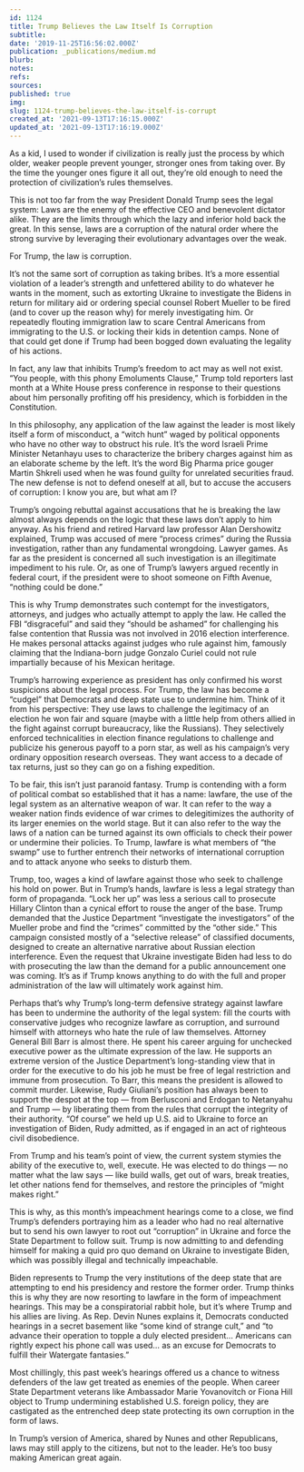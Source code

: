 ```yaml
---
id: 1124
title: Trump Believes the Law Itself Is Corruption
subtitle: 
date: '2019-11-25T16:56:02.000Z'
publication: _publications/medium.md
blurb: 
notes: 
refs: 
sources: 
published: true
img: 
slug: 1124-trump-believes-the-law-itself-is-corrupt
created_at: '2021-09-13T17:16:15.000Z'
updated_at: '2021-09-13T17:16:19.000Z'
---
```

As a kid, I used to wonder if civilization is really just the process by which older, weaker people prevent younger, stronger ones from taking over. By the time the younger ones figure it all out, they’re old enough to need the protection of civilization’s rules themselves.

This is not too far from the way President Donald Trump sees the legal system: Laws are the enemy of the effective CEO and benevolent dictator alike. They are the limits through which the lazy and inferior hold back the great. In this sense, laws are a corruption of the natural order where the strong survive by leveraging their evolutionary advantages over the weak.

For Trump, the law is corruption.

It’s not the same sort of corruption as taking bribes. It’s a more essential violation of a leader’s strength and unfettered ability to do whatever he wants in the moment, such as extorting Ukraine to investigate the Bidens in return for military aid or ordering special counsel Robert Mueller to be fired (and to cover up the reason why) for merely investigating him. Or repeatedly flouting immigration law to scare Central Americans from immigrating to the U.S. or locking their kids in detention camps. None of that could get done if Trump had been bogged down evaluating the legality of his actions.

In fact, any law that inhibits Trump’s freedom to act may as well not exist. “You people, with this phony Emoluments Clause,” Trump told reporters last month at a White House press conference in response to their questions about him personally profiting off his presidency, which is forbidden in the Constitution.

In this philosophy, any application of the law against the leader is most likely itself a form of misconduct, a “witch hunt” waged by political opponents who have no other way to obstruct his rule. It’s the word Israeli Prime Minister Netanhayu uses to characterize the bribery charges against him as an elaborate scheme by the left. It’s the word Big Pharma price gouger Martin Shkreli used when he was found guilty for unrelated securities fraud. The new defense is not to defend oneself at all, but to accuse the accusers of corruption: I know you are, but what am I?

Trump’s ongoing rebuttal against accusations that he is breaking the law almost always depends on the logic that these laws don’t apply to him anyway. As his friend and retired Harvard law professor Alan Dershowitz explained, Trump was accused of mere “process crimes” during the Russia investigation, rather than any fundamental wrongdoing. Lawyer games. As far as the president is concerned all such investigation is an illegitimate impediment to his rule. Or, as one of Trump’s lawyers argued recently in federal court, if the president were to shoot someone on Fifth Avenue, “nothing could be done.”

This is why Trump demonstrates such contempt for the investigators, attorneys, and judges who actually attempt to apply the law. He called the FBI “disgraceful” and said they “should be ashamed” for challenging his false contention that Russia was not involved in 2016 election interference. He makes personal attacks against judges who rule against him, famously claiming that the Indiana-born judge Gonzalo Curiel could not rule impartially because of his Mexican heritage.

Trump’s harrowing experience as president has only confirmed his worst suspicions about the legal process. For Trump, the law has become a “cudgel” that Democrats and deep state use to undermine him. Think of it from his perspective: They use laws to challenge the legitimacy of an election he won fair and square (maybe with a little help from others allied in the fight against corrupt bureaucracy, like the Russians). They selectively enforced technicalities in election finance regulations to challenge and publicize his generous payoff to a porn star, as well as his campaign’s very ordinary opposition research overseas. They want access to a decade of tax returns, just so they can go on a fishing expedition.

To be fair, this isn’t just paranoid fantasy. Trump is contending with a form of political combat so established that it has a name: lawfare, the use of the legal system as an alternative weapon of war. It can refer to the way a weaker nation finds evidence of war crimes to delegitimizes the authority of its larger enemies on the world stage. But it can also refer to the way the laws of a nation can be turned against its own officials to check their power or undermine their policies. To Trump, lawfare is what members of “the swamp” use to further entrench their networks of international corruption and to attack anyone who seeks to disturb them.

Trump, too, wages a kind of lawfare against those who seek to challenge his hold on power. But in Trump’s hands, lawfare is less a legal strategy than form of propaganda. “Lock her up” was less a serious call to prosecute Hillary Clinton than a cynical effort to rouse the anger of the base. Trump demanded that the Justice Department “investigate the investigators” of the Mueller probe and find the “crimes” committed by the “other side.” This campaign consisted mostly of a “selective release” of classified documents, designed to create an alternative narrative about Russian election interference. Even the request that Ukraine investigate Biden had less to do with prosecuting the law than the demand for a public announcement one was coming. It’s as if Trump knows anything to do with the full and proper administration of the law will ultimately work against him.

Perhaps that’s why Trump’s long-term defensive strategy against lawfare has been to undermine the authority of the legal system: fill the courts with conservative judges who recognize lawfare as corruption, and surround himself with attorneys who hate the rule of law themselves. Attorney General Bill Barr is almost there. He spent his career arguing for unchecked executive power as the ultimate expression of the law. He supports an extreme version of the Justice Department’s long-standing view that in order for the executive to do his job he must be free of legal restriction and immune from prosecution. To Barr, this means the president is allowed to commit murder. Likewise, Rudy Giuliani’s position has always been to support the despot at the top — from Berlusconi and Erdogan to Netanyahu and Trump — by liberating them from the rules that corrupt the integrity of their authority. “Of course” we held up U.S. aid to Ukraine to force an investigation of Biden, Rudy admitted, as if engaged in an act of righteous civil disobedience.

From Trump and his team’s point of view, the current system stymies the ability of the executive to, well, execute. He was elected to do things — no matter what the law says — like build walls, get out of wars, break treaties, let other nations fend for themselves, and restore the principles of “might makes right.”

This is why, as this month’s impeachment hearings come to a close, we find Trump’s defenders portraying him as a leader who had no real alternative but to send his own lawyer to root out “corruption” in Ukraine and force the State Department to follow suit. Trump is now admitting to and defending himself for making a quid pro quo demand on Ukraine to investigate Biden, which was possibly illegal and technically impeachable.

Biden represents to Trump the very institutions of the deep state that are attempting to end his presidency and restore the former order. Trump thinks this is why they are now resorting to lawfare in the form of impeachment hearings. This may be a conspiratorial rabbit hole, but it’s where Trump and his allies are living. As Rep. Devin Nunes explains it, Democrats conducted hearings in a secret basement like “some kind of strange cult,” and “to advance their operation to topple a duly elected president… Americans can rightly expect his phone call was used… as an excuse for Democrats to fulfill their Watergate fantasies.”

Most chillingly, this past week’s hearings offered us a chance to witness defenders of the law get treated as enemies of the people. When career State Department veterans like Ambassador Marie Yovanovitch or Fiona Hill object to Trump undermining established U.S. foreign policy, they are castigated as the entrenched deep state protecting its own corruption in the form of laws.

In Trump’s version of America, shared by Nunes and other Republicans, laws may still apply to the citizens, but not to the leader. He’s too busy making American great again.
